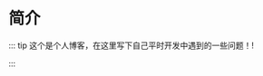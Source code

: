 # 简介

::: tip
这个是个人博客，在这里写下自己平时开发中遇到的一些问题！!

:::
<ClientOnly>
<buttom-view></buttom-view>
</ClientOnly>
